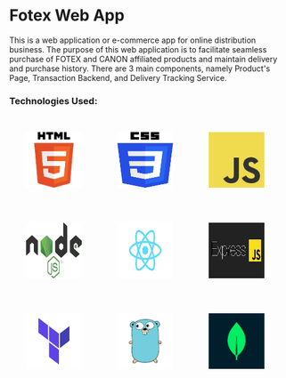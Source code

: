# Fotex Web App

This is a web application or e-commerce app for online distribution business. The purpose of this web application is to facilitate seamless purchase of FOTEX and CANON affiliated products and maintain delivery and purchase history. There are 3 main components, namely Product's Page, Transaction Backend, and Delivery Tracking Service.

### Technologies Used:

<img src="images/html.png" alt="HTML Logo" style="margin: 30px; width: 100px; height: 100px;"> <img src="images/css.png" alt="CSS Logo" style="margin: 30px; width: 100px; height: 100px;"> <img src="images/js.png" alt="JavaScript Logo" style="margin: 30px; width: 100px; height: 100px;"> <img src="images/nodejs.png" alt="Node.js Logo" style="margin: 30px; width: 100px; height: 100px;"> <img src="images/reactjs.png" alt="ReactJS Logo" style="margin: 30px; width: 100px; height: 100px;"> <img src="images/ejs.png" alt="ExpressJS Logo" style="margin: 30px;width: 100px; height: 100px;"> <img src="images/terraform.png" alt="Terraform Logo" style="margin: 30px; width: 100px; height: 100px;"> <img src="images/go.png" alt="Go Logo" style="margin: 30px; width: 100px; height: 100px;"> <img src="images/mongodb.png" alt="MongoDB Logo" style="margin: 30px; width: 100px; height: 100px;">
